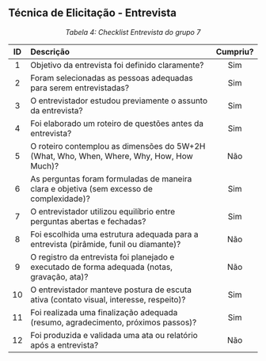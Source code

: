 ## Técnica de Elicitação - Entrevista

*<p style="text-align: center;">Tabela 4: Checklist Entrevista do grupo 7</p>*

| ID  | Descrição                                                                                                     | Cumpriu? |
|:---:|:--------------------------------------------------------------------------------------------------------------|:--------:|
| 1   | Objetivo da entrevista foi definido claramente?                                                               |     Sim     |
| 2   | Foram selecionadas as pessoas adequadas para serem entrevistadas?                                             |   Sim       |
| 3   | O entrevistador estudou previamente o assunto da entrevista?                                                  |    Sim      |
| 4   | Foi elaborado um roteiro de questões antes da entrevista?                                                     |   Sim       |
| 5   | O roteiro contemplou as dimensões do 5W+2H (What, Who, When, Where, Why, How, How Much)?                     |    Não      |
| 6   | As perguntas foram formuladas de maneira clara e objetiva (sem excesso de complexidade)?                      |    Sim      |
| 7   | O entrevistador utilizou equilíbrio entre perguntas abertas e fechadas?                                       |   Sim       |
| 8   | Foi escolhida uma estrutura adequada para a entrevista (pirâmide, funil ou diamante)?                         |     Não     |
| 9   | O registro da entrevista foi planejado e executado de forma adequada (notas, gravação, ata)?                   |   Não       |
| 10  | O entrevistador manteve postura de escuta ativa (contato visual, interesse, respeito)?                        |     Sim     |
| 11  | Foi realizada uma finalização adequada (resumo, agradecimento, próximos passos)?                              |     Sim     |
| 12  | Foi produzida e validada uma ata ou relatório após a entrevista?                                               |     Não     |
